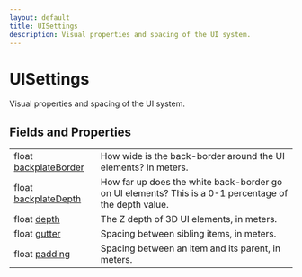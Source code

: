 ```yaml
---
layout: default
title: UISettings
description: Visual properties and spacing of the UI system.
---
```

# UISettings

Visual properties and spacing of the UI system.


## Fields and Properties

|  |  |
|--|--|
|float [backplateBorder]({{site.url}}/Pages/Reference/UISettings/backplateBorder.html)|How wide is the back-border around the UI elements? In meters.|
|float [backplateDepth]({{site.url}}/Pages/Reference/UISettings/backplateDepth.html)|How far up does the white back-border go on UI elements? This is a 0-1 percentage of the depth value.|
|float [depth]({{site.url}}/Pages/Reference/UISettings/depth.html)|The Z depth of 3D UI elements, in meters.|
|float [gutter]({{site.url}}/Pages/Reference/UISettings/gutter.html)|Spacing between sibling items, in meters.|
|float [padding]({{site.url}}/Pages/Reference/UISettings/padding.html)|Spacing between an item and its parent, in meters.|



